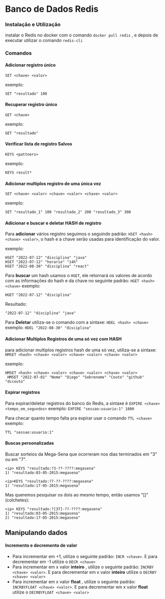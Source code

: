 # Banco de Dados Redis

### Instalação e Utilização
instalar o Redis no docker com o comando ```docker pull redis``` , e depois de executar utilizar o comando ```redis-cli```
### Comandos

#### Adicionar registro único
```
SET <chave> <valor>
```
exemplo:
```
SET "resultado" 100
```

#### Recuperar registro único
```
GET <chave>
```
exemplo:
```
GET "resultado"
```

#### Verificar lista de registro Salvos
```
KEYS <pattners>
```
exemplo:
```
KEYS result*
```

#### Adicionar multiplos registro de uma única vez
```
SET <chave> <valor> <chave> <valor> <chave> <valor>
```
exemplo:
```
SET "resultado_1" 100 "resultado_2" 200 "resultado_3" 300
```
#### Adicionar e buscar e deletar HASH de registro
Para __adicionar__ vários registro seguimos o seguindo padrão: ```HSET <hash> <chave> <valor>```, o hash e a chave serão usadas para identificação do valor.

exemplo:
```
HSET "2022-07-12" "disciplina" "java"
HSET "2022-07-12" "horario" "14h"
HSET "2022-08-30" "disciplina" "react"
```

Para __buscar__ um hash usamos o  ```HGET```, ele retornará os valores de acordo com as informações do hash e da chave no seguinte padrão: ```HGET <hash> <chave>```
exemplo:
```
HGET "2022-07-12" "disciplina"
```
Resultado:
```
"2022-07-12" "disciplina" "java"
```
Para __Deletar__ utiliza-se o comando com a sintaxe: ```HDEL <hash> <chave>```  exemplo: ```HDEL "2022-08-30" "disciplina"``` 

#### Adicionar Multiplos Registros de uma só vez com HASH
para adicionar multiplos registros hash de uma só vez, utiliza-se a sintaxe: ```HMSET <hash> <chave> <valor> <chave> <valor> <chave> <valor>```

exemplo:
 ```
 HMSET <hash> <chave> <valor> <chave> <valor> <chave> <valor>
  HMSET "2022-07-01" "Nome" "Diego" "Sobrenome" "Couto" "github" "dccouto"
 ```
#### Expirar registros
Para expirar/deletar registros do banco do Redis, a sintaxe é ```EXPIRE <chave> <tempo_em_segundos>```
exemplo:
```EXPIRE "sessao:usuario:1" 1800```

Para checar quanto tempo falta pra expirar usar o comando ```TTL <chave>```
exemplo:
```
TTL "sessao:usuario:1"
```

#### Buscas personalizadas
Buscar sorteios da Mega-Sena que ocorreram nos dias terminados em "3" ou em "7".
```
<ip> KEYS "resultado:?3-??-????:megasena"
1) "resultado:03-05-2015:megasena"

<ip>KEYS "resultado:?7-??-????:megasena"
1) "resultado:17-05-2015:megasena"
```
Mas queremos pesquisar os dois ao mesmo tempo, então usamos "[]" (colchetes):
```
<ip> KEYS "resultado:?[37]-??-????:megasena"
1) "resultado:03-05-2015:megasena"
2) "resultado:17-05-2015:megasena"
```
## Manipulando dados
#### Incremento e decremento de valor
+ Para incrementar em +1, utilize o seguinte padrão: ```INCR <chave>```. E para decrementar em -1 utilize o ```DECR <chave>```
+ Para incrementar em x valor __inteiro__ , utilize o seguinte padrão: ```INCRBY <chave> <valor>```. E para decrementar em x valor __inteiro__  utilize o 
```DECRBY <chave> <valor>```
+ Para incrementar em x valor __float__ , utilize o seguinte padrão: ```INCRBYFLOAT <chave> <valor>```. E para decrementar em x valor __float__  utilize o 
```DECRBYFLOAT <chave> <valor>```
